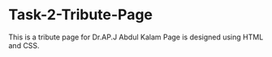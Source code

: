 # Task-2-Tribute-Page
This is a tribute page for Dr.AP.J Abdul Kalam Page is designed using HTML and CSS.
